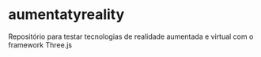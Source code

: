 # aumentatyreality
Repositório para testar tecnologias de realidade aumentada e virtual com o framework Three.js
